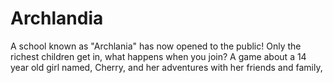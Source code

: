 # Archlandia
A school known as "Archlania" has now opened to the public! Only the richest children get in, what happens when you join?
A game about a 14 year old girl named, Cherry, and her adventures with her friends and family, 
